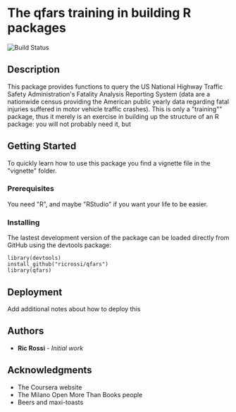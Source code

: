 # The qfars training in building R packages

![Build Status](https://travis-ci.org/ricrossi/qfars.svg?branch=master)

## Description

This package provides functions to query the US National Highway Traffic Safety Administration's Fatality Analysis Reporting System (data are a nationwide census providing the American public yearly data regarding fatal injuries suffered in motor vehicle traffic crashes).
This is only a "training"" package, thus it merely is an exercise in building up the structure of an R package: you will not probably need it, but

## Getting Started

To quickly learn how to use this package you find a vignette file in the "vignette" folder.

### Prerequisites

You need "R", and maybe "RStudio" if you want your life to be easier.

### Installing

The lastest development version of the package can be loaded directly from GitHub using the devtools package:

```
library(devtools)
install_github("ricrossi/qfars")
library(qfars)
```

## Deployment

Add additional notes about how to deploy this


## Authors

* **Ric Rossi** - *Initial work*


## Acknowledgments

* The Coursera website
* The Milano Open More Than Books people
* Beers and maxi-toasts
